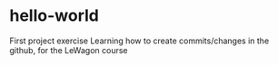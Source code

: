 # hello-world
First project exercise
Learning how to create commits/changes in the github, for the LeWagon course
